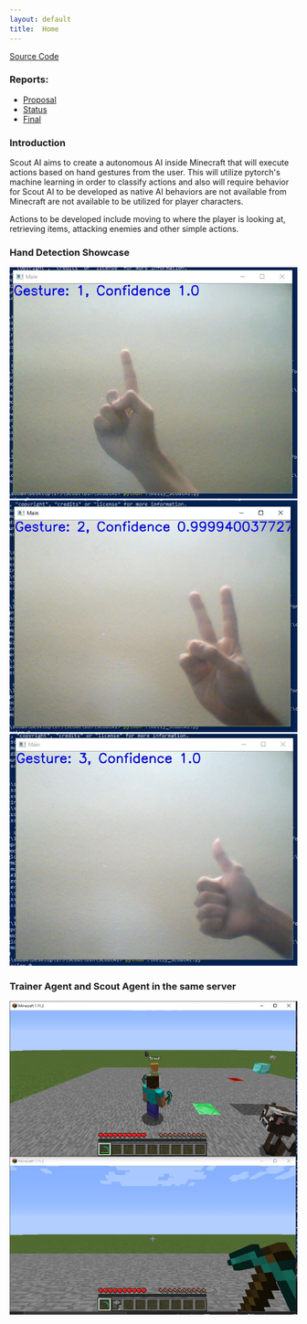 ```yaml
---
layout: default
title:  Home
---
```


[Source Code](https://github.com/eriejar/Scout)

### Reports:

- [Proposal](proposal.md)
- [Status](status.html)
- [Final](final.html)

### Introduction

Scout AI aims to create a autonomous AI inside Minecraft that will execute actions based on hand gestures from the user. This will utilize pytorch's machine learning in order to classify actions and also will require behavior for Scout AI to be developed as native AI behaviors are not available from Minecraft are not available to be utilized for player characters.

Actions to be developed include moving to where the player is looking at, retrieving items, attacking enemies and other simple actions.


### Hand Detection Showcase

![Hand1](images/Hand1.jpg)
![Hand2](images/Hand2.jpg)
![Hand3](images/Hand3.jpg)

### Trainer Agent and Scout Agent in the same server

![TrainerAndScout](images/Agents.jpg)



[quickref]: https://github.com/mundimark/quickrefs/blob/master/HTML.md
